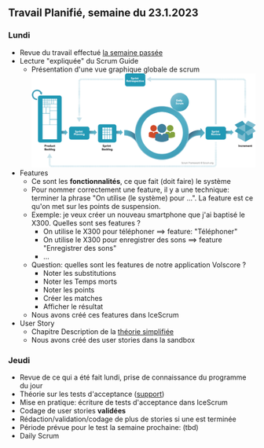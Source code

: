 ## Travail Planifié, semaine du 23.1.2023

### Lundi 

- Revue du travail effectué [la semaine passée](Semaine1.md)
- Lecture "expliquée" du Scrum Guide
  - Présentation d'une vue graphique globale de scrum ![](../Supports/scrum_framework.png)
- Features
    - Ce sont les **fonctionnalités**, ce que fait (doit faire) le système
    - Pour nommer correctement une feature, il y a une technique: terminer la phrase "On utilise (le système) pour ...". La feature est ce qu'on met sur les points de suspension.
    - Exemple: je veux créer un nouveau smartphone que j'ai baptisé le X300. Quelles sont ses features ?
        - On utilise le X300 pour téléphoner  ==> feature: "Téléphoner"
        - On utilise le X300 pour enregistrer des sons  ==>  feature "Enregistrer des sons"
        - ...
    - Question: quelles sont les features de notre application Volscore ?
        - Noter les substitutions
        - Noter les Temps morts
        - Noter les points
        - Créer les matches
        - Afficher le résultat
    - Nous avons créé ces features dans IceScrum
- User Story
    - Chapitre Description de la [théorie simplifiée](../Supports/User%20Stories.pdf)
    - Nous avons créé des user stories dans la sandbox

### Jeudi 

- Revue de ce qui a été fait lundi, prise de connaissance du programme du jour
- Théorie sur les tests d'acceptance ([support](../Supports/User%20Stories.pdf)) 
- Mise en pratique: écriture de tests d'acceptance dans IceScrum
- Codage de user stories **validées**
- Rédaction/validation/codage de plus de stories si une est terminée
- Période prévue pour le test la semaine prochaine: (tbd)
- Daily Scrum
